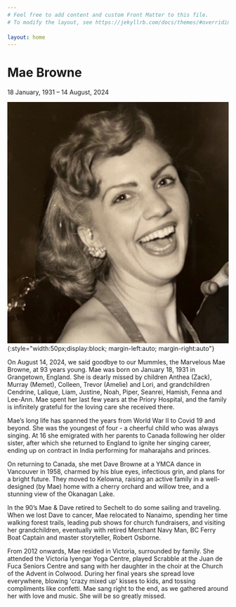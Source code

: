 ```yaml
---
# Feel free to add content and custom Front Matter to this file.
# To modify the layout, see https://jekyllrb.com/docs/themes/#overriding-theme-defaults

layout: home
---
```


# Mae Browne

18 January, 1931 – 14 August, 2024


![Mae Pic](./assets/mae-browne-laughing.jpg){:style="width:50px;display:block; margin-left:auto; margin-right:auto"}

On August 14, 2024, we said goodbye to our Mummles, the Marvelous Mae Browne, at 93 years young. Mae was born on January 18, 1931 in Grangetown, England. She is dearly missed by children Anthea (Zack), Murray (Memet), Colleen, Trevor (Amelie) and Lori, and grandchildren Cendrine, Lalique, Liam, Justine, Noah, Piper, Seanrei, Hamish, Fenna and Lee-Ann. Mae spent her last few years at the Priory Hospital, and the family is infinitely grateful for the loving care she received there.

Mae’s long life has spanned the years from World War II to Covid 19 and beyond. She was the youngest of four - a cheerful child who was always singing. At 16 she emigrated with her parents to Canada following her older sister, after which she returned to England to ignite her singing career, ending up on contract in India performing for maharajahs and princes.

On returning to Canada, she met Dave Browne at a YMCA dance in Vancouver in 1958, charmed by his blue eyes, infectious grin, and plans for a bright future. They moved to Kelowna, raising an active family in a well-designed (by Mae) home with a cherry orchard and willow tree, and a stunning view of the Okanagan Lake.

In the 90’s Mae & Dave retired to Sechelt to do some sailing and traveling. When we lost Dave to cancer, Mae relocated to Nanaimo, spending her time walking forest trails, leading pub shows for church fundraisers, and visiting her grandchildren, eventually with retired Merchant Navy Man, BC Ferry Boat Captain and master storyteller, Robert Osborne.

From 2012 onwards, Mae resided in Victoria, surrounded by family. She attended the Victoria Iyengar Yoga Centre, played Scrabble at the Juan de Fuca Seniors Centre and sang with her daughter in the choir at the Church of the Advent in Colwood. During her final years she spread love everywhere, blowing 'crazy mixed up' kisses to kids, and tossing compliments like confetti. Mae sang right to the end, as we gathered around her with love and music. She will be so greatly missed.